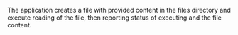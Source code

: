 The application creates a file with provided content in the files directory and execute reading of the file, then reporting status of executing and the file content.
